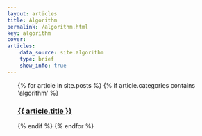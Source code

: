 ```yaml
---
layout: articles
title: Algorithm
permalink: /algorithm.html
key: algorithm
cover:
articles:
    data_source: site.algorithm
    type: brief
    show_info: true
---
```


[//]: # (<ul>)

[//]: # (  {% for algo in site.algorithm %})

[//]: # (      <h2><a href="{{ algo.url }}">{{ algo.title }}</a></h2>)

[//]: # (  {% endfor %})

[//]: # (</ul>)

<ul>
{% for article in site.posts %}
  {% if article.categories contains 'algorithm' %}
      <h3><a href="{{ article.url }}">{{ article.title }}</a></h3> 
  {% endif %}
{% endfor %}
</ul>
